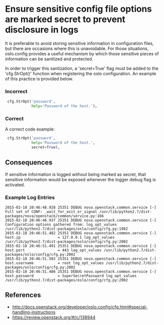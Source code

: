 
Ensure sensitive config file options are marked secret to prevent disclosure in logs
=====================

It is preferable to avoid storing sensitive information in
configuration files, but there are occasions where this is unavoidable.
For those situations, oslo.config provides a useful mechanism by which
those sensitive pieces of information can be sanitized and protected.

In order to trigger this santization, a 'secret=True' flag must be
added to the 'cfg.StrOpt()' function when registering the oslo
configuration. An example of this practice is provided below.


### Incorrect
```python
 cfg.StrOpt('password',
            help='Password of the host.'),
```


### Correct
A correct code example:
```python
 cfg.StrOpt('password',
            help='Password of the host.',
            secret=True),
```

## Consequences

If sensitive information is logged without being marked as secret, that
sensitive information would be exposed whenever the logger debug flag
is activated.


### Example Log Entries
```
2015-02-18 20:46:48.928 25351 DEBUG nova.openstack.common.service [-] Full set of CONF: _wait_for_exit_or_signal /usr/lib/python2.7/dist-packages/nova/openstack/common/service.py:166
2015-02-18 20:46:48.937 25351 DEBUG nova.openstack.common.service [-] Configuration options gathered from: log_opt_values /usr/lib/python2.7/dist-packages/oslo/config/cfg.py:1982
2015-02-18 20:46:51.482 25351 DEBUG nova.openstack.common.service [-] host.ip                 = 127.0.0.1 log_opt_values /usr/lib/python2.7/dist-packages/oslo/config/cfg.py:2002
2015-02-18 20:46:51.491 25351 DEBUG nova.openstack.common.service [-] host.port               = 443 log_opt_values /usr/lib/python2.7/dist-packages/oslo/config/cfg.py:2002
2015-02-18 20:46:51.502 25351 DEBUG nova.openstack.common.service [-] host.username           = root log_opt_values /usr/lib/python2.7/dist-packages/oslo/config/cfg.py:2002
2015-02-18 20:46:51.486 25351 DEBUG nova.openstack.common.service [-] host.password           = SuperSecretPassword log_opt_values /usr/lib/python2.7/dist-packages/oslo/config/cfg.py:2002
```

## References

* http://docs.openstack.org/developer/oslo.config/cfg.html#special-handling-instructions
* https://review.openstack.org/#/c/138944
